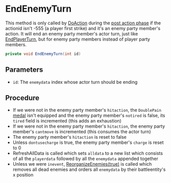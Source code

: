 # EndEnemyTurn
This method is only called by [DoAction](Action%20coroutines/DoAction.md) during the [post action phase](Action%20coroutines/DoAction.md#post-action) if the actionid isn't -555 (a player first strike) and it's an enemy party member's action. It will end an enemy party member's actor turn, just like [EndPlayerTurn](EndPlayerTurn.md), but for enemy party members instead of player party members.

```cs
private void EndEnemyTurn(int id)
```

## Parameters

- `id`: The `enemydata` index whose actor turn should be ending

## Procedure

- If we were not in the enemy party member's `hitaction`, the `DoublePain` [medal](../../Enums%20and%20IDs/Medal.md) isn't equipped and the enemy party member's `notired` is false, its `tired` field is incremented (this adds an exhaustion)
- If we were not in the enemy party member's `hitaction`, the enemy party member's `cantmove` is incremented (this consumes the actor turn)
- The enemy party member's `hitaction` is reset to false
- Unless `dontusecharge` is true, the enemy party member's `charge` is reset to 0
- RefreshAllData is called which sets `alldata` to a new list which consists of all the `playerdata` followed by all the `enemydata` appended together
- Unless we were `inevent`, [ReorganizeEnemies(true)](../Actors%20states/ReorganizeEnemies.md) is called which removes all dead enemies and orders all `enemydata` by their battleentity's x position
